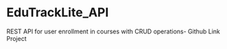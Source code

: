 # EduTrackLite_API
REST API for user enrollment in courses with CRUD operations- Github Link Project
